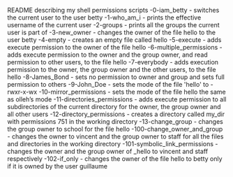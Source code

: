 README describing my shell permissions scripts
-0-iam_betty - switches the current user to the user betty
-1-who_am_i - prints the effective username of the current user 
-2-groups - prints all the groups the current user is part of
-3-new_owner - changes the owner of the file hello to the user betty
-4-empty - creates an empty file called hello
-5-execute - adds execute permission to the owner of the file hello
-6-multiple_permissions - adds execute permission to the owner and the group owner, and read permission to other users, to the file hello
-7-everybody - adds execution permission to the owner, the group owner and the other users, to the file hello
-8-James_Bond - sets no permission to owner and group and sets full permission to others
-9-John_Doe - sets the mode of the file 'hello' to -rwxr-x-wx 
-10-mirror_permissions - sets the mode of the file hello the same as olleh’s mode
-11-directories_permissions - adds execute permission to all subdirectories of the current directory for the owner, the group owner and all other users
-12-directory_permissions - creates a directory called my_dir with permissions 751 in the working directory
-13-change_group - changes the group owner to school for the file hello
-100-change_owner_and_group - changes the owner to vincent and the group owner to staff for all the files and directories in the working directory
-101-symbolic_link_permissions - changes the owner and the group owner of _hello to vincent and staff respectively
-102-if_only - changes the owner of the file hello to betty only if it is owned by the user guillaume 
